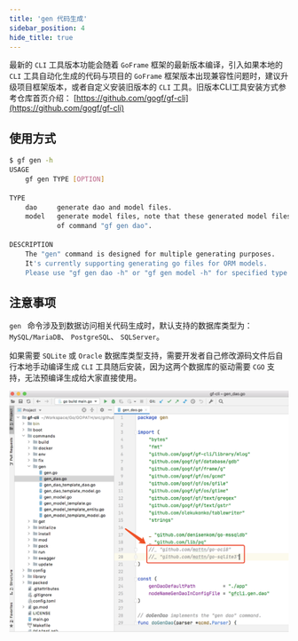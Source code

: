 ```yaml
---
title: 'gen 代码生成'
sidebar_position: 4
hide_title: true
---
```


最新的 `CLI` 工具版本功能会随着 `GoFrame` 框架的最新版本编译，引入如果本地的 `CLI` 工具自动化生成的代码与项目的 `GoFrame` 框架版本出现兼容性问题时，建议升级项目框架版本，或者自定义安装旧版本的 `CLI` 工具。旧版本CLI工具安装方式参考仓库首页介绍： [https://github.com/gogf/gf-cli](https://github.com/gogf/gf-cli)

## 使用方式

```bash
$ gf gen -h
USAGE
    gf gen TYPE [OPTION]

TYPE
    dao     generate dao and model files.
    model   generate model files, note that these generated model files are different from model files
            of command "gf gen dao".

DESCRIPTION
    The "gen" command is designed for multiple generating purposes.
    It's currently supporting generating go files for ORM models.
    Please use "gf gen dao -h" or "gf gen model -h" for specified type help.
```

## 注意事项

`gen ` 命令涉及到数据访问相关代码生成时，默认支持的数据库类型为： `MySQL/MariaDB`、 `PostgreSQL`、 `SQLServer`。

如果需要 `SQLite` 或 `Oracle` 数据库类型支持，需要开发者自己修改源码文件后自行本地手动编译生成 `CLI` 工具随后安装，因为这两个数据库的驱动需要 `CGO` 支持，无法预编译生成给大家直接使用。

![](/markdown/080bc4b472533c169e4ef11836faa0ac.png)